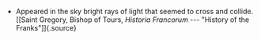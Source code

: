﻿

- Appeared in the sky bright rays of light that seemed to cross and collide. [\[Saint Gregory, Bishop of Tours, *Historia Francorum* --- "History of the Franks"\]]{.source}
